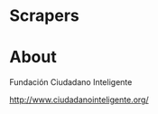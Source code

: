 Scrapers
============


# About

Fundación Ciudadano Inteligente

http://www.ciudadanointeligente.org/
